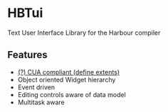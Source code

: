 HBTui
=====

Text User Interface Library for the Harbour compiler

Features
--------

* <a href="http://en.wikipedia.org/wiki/IBM_Common_User_Access#Description"> (?) CUA compliant (define extents)</a>
* Object oriented Widget hierarchy
* Event driven
* Editing controls aware of data model
* Multitask aware
